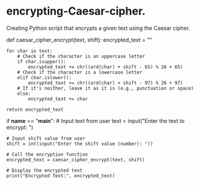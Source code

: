 # encrypting-Caesar-cipher.
Creating Python script that encrypts a given text using the Caesar cipher.

def caesar_cipher_encrypt(text, shift):
    encrypted_text = ""

    for char in text:
        # Check if the character is an uppercase letter
        if char.isupper():
            encrypted_text += chr((ord(char) + shift - 65) % 26 + 65)
        # Check if the character is a lowercase letter
        elif char.islower():
            encrypted_text += chr((ord(char) + shift - 97) % 26 + 97)
        # If it's neither, leave it as it is (e.g., punctuation or space)
        else:
            encrypted_text += char

    return encrypted_text

if __name__ == "__main__":
    # Input text from user
    text = input("Enter the text to encrypt: ")

    # Input shift value from user
    shift = int(input("Enter the shift value (number): "))

    # Call the encryption function
    encrypted_text = caesar_cipher_encrypt(text, shift)

    # Display the encrypted text
    print("Encrypted Text:", encrypted_text)
